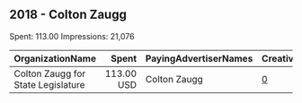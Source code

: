## 2018 - Colton Zaugg 
Spent: 113.00
Impressions: 21,076

|OrganizationName|Spent|PayingAdvertiserNames|CreativeUrls|Impressions|Genders|AgeBrackets|CountryCodes|BillingAddresses|CandidateBallotInformation|
|:---|---:|:---|:---|---:|:---|:---|:---|:---|:---|
|Colton Zaugg for State Legislature|113.00 USD|Colton Zaugg|[0](https://www.snap.com/political-ads/asset/0ae1f0b52bb51e690a4747cbbd204e94c1df4c6893a7411a3ec060250199041a?mediaType=png)|21,076||18+|united states|US||
